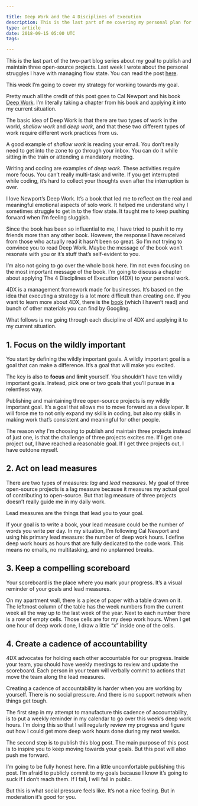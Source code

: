 ```yaml
---

title: Deep Work and the 4 Disciplines of Execution
description: This is the last part of me covering my personal plan for the rest of 2018
type: article
date: 2018-09-15 05:00 UTC
tags:

---
```


This is the last part of the two-part blog series about my goal to publish and maintain three open-source projects. Last week I wrote about the personal struggles I have with managing flow state. You can read the post [here](http://www.flashover.blog/posts/from-flow-to-crash-to-steady/).

This week I’m going to cover my strategy for working towards my goal.

Pretty much all the credit of this post goes to Cal Newport and his book [Deep Work](http://calnewport.com/books/deep-work/). I’m literally taking a chapter from his book and applying it into my current situation.

The basic idea of Deep Work is that there are two types of work in the world, *shallow work* and *deep work*, and that these two different types of work require different work practices from us.

A good example of *shallow work* is reading your email. You don’t really need to get into the zone to go through your inbox. You can do it while sitting in the train or attending a mandatory meeting.

Writing and coding are examples of *deep work*. These activities require more focus. You can’t really multi-task and write. If you get interrupted while coding, it’s hard to collect your thoughts even after the interruption is over.

I love Newport’s Deep Work. It’s a book that led me to reflect on the real and meaningful emotional aspects of solo work. It helped me understand why I sometimes struggle to get in to the flow state. It taught me to keep pushing forward when I’m feeling sluggish.

Since the book has been so influential to me, I have tried to push it to my friends more than any other book. However, the response I have received from those who actually read it hasn’t been so great. So I’m not trying to convince you to read Deep Work. Maybe the message of the book won’t resonate with you or it’s stuff that’s self-evident to you.

I’m also not going to go over the whole book here. I’m not even focusing on the most important message of the book. I’m going to discuss a chapter about applying The 4 Disciplines of Execution (4DX) to your personal work.

4DX is a management framework made for businesses. It’s based on the idea that executing a strategy is a lot more difficult than creating one. If you want to learn more about 4DX, there is the [book](https://www.amazon.com/The-Disciplines-Execution-Achieving-Important/dp/145162705X) (which I haven’t read) and bunch of other materials you can find by Googling.

What follows is me going through each discipline of 4DX and applying it to my current situation.

## 1. Focus on the wildly important

You start by defining the wildly important goals. A wildly important goal is a goal that can make a difference. It’s a goal that will make you excited.

The key is also to **focus** and **limit** yourself. You shouldn’t have ten wildly important goals. Instead, pick one or two goals that you’ll pursue in a relentless way.

Publishing and maintaining three open-source projects is my wildly important goal. It’s a goal that allows me to move forward as a developer. It will force me to not only expand my skills in coding, but also my skills in making work that’s consistent and meaningful for other people.

The reason why I'm choosing to publish and maintain three projects instead of just one, is that the challenge of three projects excites me. If I get one project out, I have reached a reasonable goal. If I get three projects out, I have outdone myself.

## 2. Act on lead measures

There are two types of measures: *lag* and *lead measures*. My goal of three open-source projects is a lag measure because it measures my actual goal of contributing to open-source. But that lag measure of three projects doesn’t really guide me in my daily work.

Lead measures are the things that lead you to your goal.

If your goal is to write a book, your lead measure could be the number of words you write per day. In my situation, I’m following Cal Newport and using his primary lead measure: the number of deep work hours. I define deep work hours as hours that are fully dedicated to the code work. This means no emails, no multitasking, and no unplanned breaks.

## 3. Keep a compelling scoreboard

Your scoreboard is the place where you mark your progress. It’s a visual reminder of your goals and lead measures.

On my apartment wall, there is a piece of paper with a table drawn on it. The leftmost column of the table has the week numbers from the current week all the way up to the last week of the year. Next to each number there is a row of empty cells. Those cells are for my deep work hours. When I get one hour of deep work done, I draw a little “x” inside one of the cells.

## 4. Create a cadence of accountability

4DX advocates for holding each other accountable for our progress. Inside your team, you should have weekly meetings to review and update the scoreboard. Each person in your team will verbally commit to actions that move the team along the lead measures.

Creating a cadence of accountability is harder when you are working by yourself. There is no social pressure. And there is no support network when things get tough.

The first step in my attempt to manufacture this cadence of accountability, is to put a weekly reminder in my calendar to go over this week’s deep work hours. I’m doing this so that I will regularly review my progress and figure out how I could get more deep work hours done during my next weeks.

The second step is to publish this blog post. The main purpose of this post is to inspire you to keep moving towards your goals. But this post will also push me forward.

I’m going to be fully honest here. I’m a little uncomfortable publishing this post. I’m afraid to publicly commit to my goals because I know it’s going to suck if I don’t reach them. If I fail, I will fail in public.

But this is what social pressure feels like. It’s not a nice feeling. But in moderation it’s good for you.

